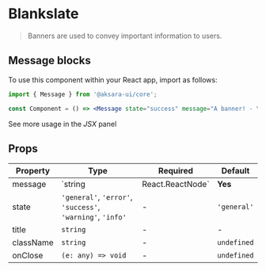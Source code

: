 # Blankslate

> Banners are used to convey important information to users.

## Message blocks

To use this component within your React app, import as follows:

```jsx
import { Message } from '@aksara-ui/core';

const Component = () => <Message state="success" message="A banner! - You've succesfully read it." />;
```

See more usage in the _JSX_ panel

## Props

| Property  | Type                                                       | Required | Default     |
| --------- | ---------------------------------------------------------- | -------- | ----------- |
| message   | `string | React.ReactNode`                                 | **Yes**  | -           |
| state     | `'general'`, `'error'`, `'success'`, `'warning'`, `'info'` | -        | `'general'` |
| title     | `string`                                                   | -        | -           |
| className | `string`                                                   | -        | `undefined` |
| onClose   | `(e: any) => void`                                         | -        | `undefined` |

